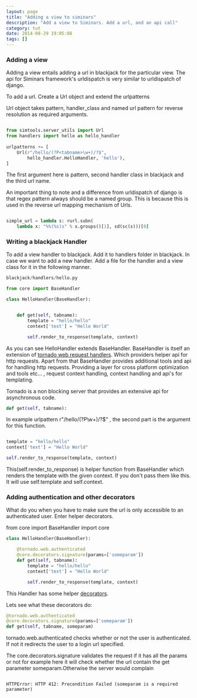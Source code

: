 ```yaml
---
layout: page
title: "Adding a view to siminars"
description: "Add a view to Siminars. Add a url, and an api call"
category: tut
date: 2014-08-29 19:05:08
tags: []
---
```


### Adding a view

Adding a view entails adding a url in blackjack for the particular view. The api for Siminars framework's urldispatch is very similar to urldispatch of django.

To add a url. Create a Url object and extend the urlpatterns

Url object takes pattern, handler_class and named url pattern for reverse resolution as required arguments.

```python

from simtools.server_utils import Url
from handlers import hello as hello_handler
 
urlpatterns += [
    Url(r"/hello/(?P<tabname>\w+)/?$",
        hello_handler.HelloHandler, 'hello'),
]

``` 

The first argument here is pattern, second handler class in blackjack and the third url name.

An important thing to note and a difference from urldispatch of django is that regex pattern always should be a named group. This is because this is used in the reverse url mapping mechanism of Urls.

```python

simple_url = lambda s: rurl.subn(
    lambda x: "%%(%s)s" % x.groups()[1], sd(sc(s)))[0]

``` 



### Writing a blackjack Handler

To add a view handler to blackjack. Add it to handlers folder in blackjack. In case we want to add a new handler. Add a file for the handler and a view class for it in the following manner.

```python
blackjack/handlers/hello.py

from core import BaseHandler

class HelloHandler(BaseHandler):


    def get(self, tabname):
    	template = "hello/hello"
       	context['text'] = "Hello World"

        self.render_to_response(template, context)


```

As you can see HelloHandler extends BaseHandler. BaseHandler is itself an extension of [tornado web request handlers](http://www.tornadoweb.org/en/branch2.1/web.html). Which providers helper api for http requests. Apart from that BaseHandler provides additional tools and api for handling http requests. Providing a layer for cross platform optimization and tools etc... , request context handling, context handling and api's for templating.


 

Tornado is a non blocking server that provides an extensive api for asynchronous code.



```python
def get(self, tabname):
```
In example urlpattern r"/hello/(?P<tabname>\w+)/?$" , the second part is the argument for this function.







```python

template = "hello/hello"
context['text'] = "Hello World"

self.render_to_response(template, context)
```

This(self.render_to_response) is helper function from  BaseHandler which renders the template with the given context. If you don't pass them like this. It will use self.template and self.context.

### Adding authentication and other decorators
What do you when you have to make sure the url is only accessible to an authenticated user. Enter helper decorators.

from core import BaseHandler
import core

```python
class HelloHandler(BaseHandler):

    @tornado.web.authenticated
    @core.decorators.signature(params=['someparam'])
    def get(self, tabname):
    	template = "hello/hello"
       	context['text'] = "Hello World"

        self.render_to_response(template, context)

```

This Handler has some helper [decorators](http://simeonfranklin.com/blog/2012/jul/1/python-decorators-in-12-steps/).

Lets see what these decorators do:

```python
@tornado.web.authenticated
@core.decorators.signature(params=['someparam'])
def get(self, tabname, someparam)
```

tornado.web.authenticated checks whether or not the user is authenticated. If not it redirects the user to a login url specified.

The core.decorators.signature validates the request if it has all the params or not for example here it will check whether the url contain the get parameter someparam.Otherwise the server would complain

```text

HTTPError: HTTP 412: Precondition Failed (someparam is a required parameter)
  
```



